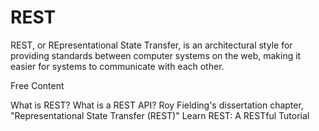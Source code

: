 # REST

REST, or REpresentational State Transfer, is an architectural style for providing standards between computer systems on the web, making it easier for systems to communicate with each other. 

<ResourceGroupTitle>Free Content</ResourceGroupTitle>

<BadgeLink colorScheme='yellow' badgeText='Read' href='https://www.codecademy.com/article/what-is-rest'>What is REST?</BadgeLink>
<BadgeLink colorScheme='yellow' badgeText='Read' href='https://www.redhat.com/en/topics/api/what-is-a-rest-api'>What is a REST API?</BadgeLink>
<BadgeLink colorScheme='yellow' badgeText='Read' href='https://www.ics.uci.edu/~fielding/pubs/dissertation/rest_arch_style.htm'>Roy Fielding's dissertation chapter, "Representational State Transfer (REST)"</BadgeLink>
<BadgeLink colorScheme='yellow' badgeText='Read' href='https://restapitutorial.com/'>Learn REST: A RESTful Tutorial</BadgeLink>